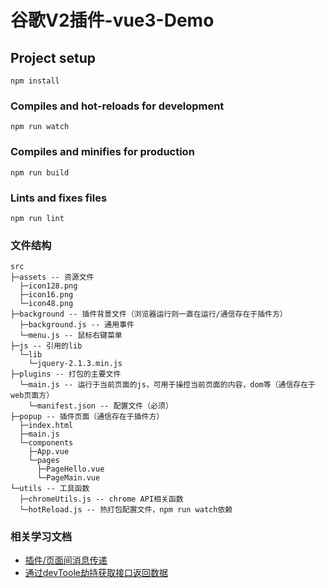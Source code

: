 # 谷歌V2插件-vue3-Demo

## Project setup

```
npm install
```

### Compiles and hot-reloads for development

```
npm run watch
```

### Compiles and minifies for production

```
npm run build
```

### Lints and fixes files

```
npm run lint
```

### 文件结构

```
src
├─assets -- 资源文件
  ├─icon128.png
  ├─icon16.png
  └─icon48.png
├─background -- 插件背景文件（浏览器运行则一直在运行/通信存在于插件方）
  ├─background.js -- 通用事件
  └─menu.js -- 鼠标右键菜单
├─js -- 引用的lib
  └─lib
    └─jquery-2.1.3.min.js
├─plugins -- 打包的主要文件
  └─main.js -- 运行于当前页面的js，可用于操控当前页面的内容，dom等（通信存在于web页面方）
    └─manifest.json -- 配置文件（必须）
├─popup -- 插件页面（通信存在于插件方）
  ├─index.html
  ├─main.js
  └─components
    ├─App.vue
    └─pages
      ├─PageHello.vue
      └─PageMain.vue
└─utils -- 工具函数
  ├─chromeUtils.js -- chrome API相关函数
  └─hotReload.js -- 热打包配置文件，npm run watch依赖

```

### 相关学习文档

- [插件/页面间消息传递](https://blog.csdn.net/justdoshare/article/details/121667797)
- [通过devToole劫持获取接口返回数据](https://blog.csdn.net/chantor7/article/details/124588045)

